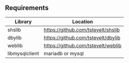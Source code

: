 ## Requirements
Library | Location
--------|---------------------------------------
shslib |https://github.com/tstevelt/shslib
dbylib |https://github.com/tstevelt/dbylib
weblib |https://github.com/tstevelt/weblib
libmysqlclient |mariadb or mysql
